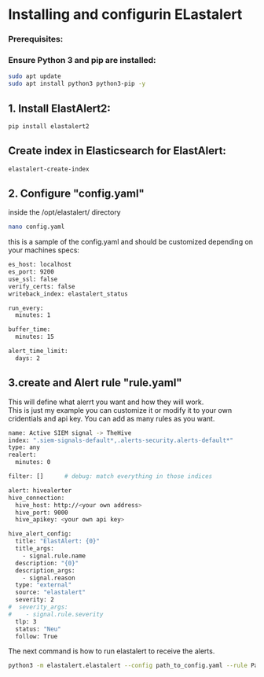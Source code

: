 # Installing and configurin ELastalert
### Prerequisites:
### Ensure Python 3 and pip are installed:
```bash
sudo apt update
sudo apt install python3 python3-pip -y
```
## 1. Install ElastAlert2:
```bash
pip install elastalert2
```
## Create index in Elasticsearch for ElastAlert:
```bash
elastalert-create-index
```
## 2. Configure "config.yaml"
inside the /opt/elastalert/ directory 
```bash
nano config.yaml
```
this is a sample of the config.yaml and should be customized depending on your machines specs:
```bash
es_host: localhost
es_port: 9200
use_ssl: false
verify_certs: false
writeback_index: elastalert_status

run_every:
  minutes: 1

buffer_time:
  minutes: 15

alert_time_limit:
  days: 2
```
## 3.create and Alert rule "rule.yaml"
This will define what alerrt you want and how they will work. <br>
This is just my example you can customize it or modify it to your own cridentials and api key.
You can add as many rules as you want.
```bash
name: Active SIEM signal -> TheHive
index: ".siem-signals-default*,.alerts-security.alerts-default*"
type: any
realert:
  minutes: 0

filter: []      # debug: match everything in those indices

alert: hivealerter
hive_connection:
  hive_host: http://<your own address>
  hive_port: 9000
  hive_apikey: <your own api key>

hive_alert_config:
  title: "ElastAlert: {0}"
  title_args:
    - signal.rule.name
  description: "{0}"
  description_args:
    - signal.reason
  type: "external"
  source: "elastalert"
  severity: 2
#  severity_args:
#    - signal.rule.severity
  tlp: 3
  status: "Neu"
  follow: True

```
The next command is how to run elastalert to receive the alerts.
```bash
python3 -m elastalert.elastalert --config path_to_config.yaml --rule Path_to_rule.yaml --verbose
```
